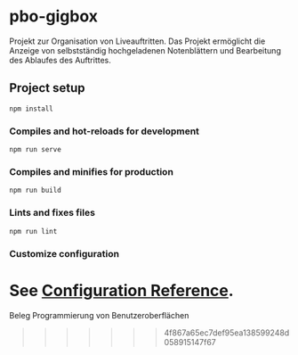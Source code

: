 # pbo-gigbox
Projekt zur Organisation von Liveauftritten. Das Projekt ermöglicht die Anzeige von selbstständig hochgeladenen Notenblättern und Bearbeitung des Ablaufes des Auftrittes. 

## Project setup
```
npm install
```

### Compiles and hot-reloads for development
```
npm run serve
```

### Compiles and minifies for production
```
npm run build
```

### Lints and fixes files
```
npm run lint
```

### Customize configuration
See [Configuration Reference](https://cli.vuejs.org/config/).
=======
Beleg Programmierung von Benutzeroberflächen
>>>>>>> 4f867a65ec7def95ea138599248d058915147f67
